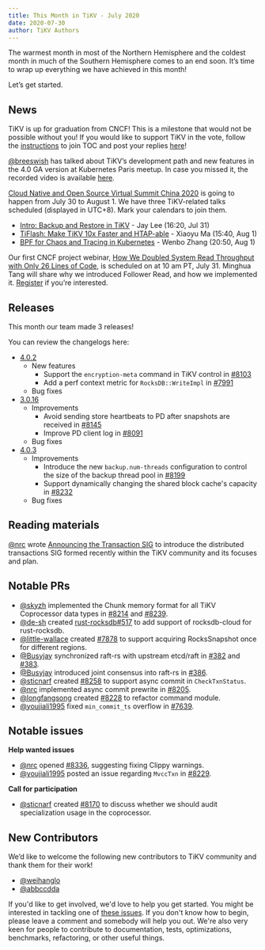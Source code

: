 ```yaml
---
title: This Month in TiKV - July 2020
date: 2020-07-30
author: TiKV Authors
---
```

The warmest month in most of the Northern Hemisphere and the coldest month in much of the Southern Hemisphere comes to an end soon. It’s time to wrap up everything we have achieved in this month!

Let’s get started.

## News

TiKV is up for graduation from CNCF! This is a milestone that would not be possible without you! If you would like to support TiKV in the vote, follow the [instructions](https://lists.cncf.io/g/cncf-toc/join) to join TOC and post your replies [here](https://lists.cncf.io/g/cncf-toc/message/4902)!

[@breeswish](https://github.com/breeswish) has talked about TiKV’s development path and new features in the 4.0 GA version at Kubernetes Paris meetup. In case you missed it, the recorded video is available [here](https://www.youtube.com/watch?v=pAattr8cwSY&list=PLfR-valDYipfVN7ICQF_DnlZHcTY7O1F3&index=10&t=0s).

[Cloud Native and Open Source Virtual Summit China 2020](https://cncf.lfasiallc.cn/) is going to happen from July 30 to August 1. We have three TiKV-related talks scheduled (displayed in UTC+8). Mark your calendars to join them.

*   [Intro: Backup and Restore in TiKV](https://sched.co/cpAn) - Jay Lee (16:20, Jul 31)
*   [TiFlash: Make TiKV 10x Faster and HTAP-able](https://sched.co/cp9v) - Xiaoyu Ma (15:40, Aug 1)
*   [BPF for Chaos and Tracing in Kubernetes](https://sched.co/cp9I) - Wenbo Zhang (20:50, Aug 1)

Our first CNCF project webinar, [How We Doubled System Read Throughput with Only 26 Lines of Code](https://www.cncf.io/webinars/how-we-doubled-system-read-throughput-with-only-26-lines-of-code/), is scheduled on at 10 am PT, July 31. Minghua Tang will share why we introduced Follower Read, and how we implemented it. [Register](https://zoom.us/webinar/register/WN_UobO7CidQWShiPE-HreKXA) if you’re interested.

## Releases

This month our team made 3 releases!

You can review the changelogs here:

*   [4.0.2](https://github.com/tikv/tikv/releases/tag/v4.0.2)
    *   New features
        *   Support the `encryption-meta` command in TiKV control in [#8103](https://github.com/tikv/tikv/pull/8103)
        *   Add a perf context metric for `RocksDB::WriteImpl` in [#7991](https://github.com/tikv/tikv/pull/7991)
    *   Bug fixes
*   [3.0.16](https://github.com/tikv/tikv/releases/tag/v3.0.16)
    *   Improvements
        *   Avoid sending store heartbeats to PD after snapshots are received in [#8145](https://github.com/tikv/tikv/pull/8145)
        *   Improve PD client log in [#8091](https://github.com/tikv/tikv/pull/8091)
    *   Bug fixes
*   [4.0.3](https://github.com/tikv/tikv/releases/tag/v4.0.3)
    *   Improvements
        *   Introduce the new `backup.num-threads` configuration to control the size of the backup thread pool in [#8199](https://github.com/tikv/tikv/pull/8199)
        *   Support dynamically changing the shared block cache's capacity in [#8232](https://github.com/tikv/tikv/pull/8232)
    *   Bug fixes

## Reading materials

[@nrc](https://github.com/nrc) wrote [Announcing the Transaction SIG](https://tikv.org/blog/announcing-sig-txn/) to introduce the distributed transactions SIG formed recently within the TiKV community and its focuses and plan.

## Notable PRs

*   [@skyzh](https://github.com/skyzh) implemented the Chunk memory format for all TiKV Coprocessor data types in [#8214](https://github.com/tikv/tikv/pull/8214) and [#8239](https://github.com/tikv/tikv/pull/8239).
*   [@de-sh](https://github.com/de-sh) created [rust-rocksdb#517](https://github.com/tikv/rust-rocksdb/pull/517) to add support of rocksdb-cloud for rust-rocksdb.
*   [@little-wallace](https://github.com/Little-Wallace) created [#7878](https://github.com/tikv/tikv/pull/7878) to support acquiring  RocksSnapshot once for different regions.
*   [@Busyjay](https://github.com/BusyJay) synchronized raft-rs with upstream etcd/raft in [#382](https://github.com/tikv/raft-rs/pull/382) and [#383](https://github.com/tikv/raft-rs/pull/383).
*   [@Busyjay](https://github.com/BusyJay) introduced joint consensus into raft-rs in [#386](https://github.com/tikv/raft-rs/pull/386).
*   [@sticnarf](https://github.com/sticnarf) created [#8258](https://github.com/tikv/tikv/pull/8258) to support async commit in `CheckTxnStatus`.
*   [@nrc](https://github.com/nrc) implemented async commit prewrite in [#8205](https://github.com/tikv/tikv/pull/8205).
*   [@longfangsong](https://github.com/longfangsong) created [#8228](https://github.com/tikv/tikv/pull/8228) to refactor command module.
*   [@youjiali1995](https://github.com/youjiali1995) fixed `min_commit_ts` overflow in [#7639](https://github.com/tikv/tikv/pull/7639).

## Notable issues

**Help wanted issues**

*   [@nrc](https://github.com/nrc) opened [#8336](https://github.com/tikv/tikv/issues/8336), suggesting fixing Clippy warnings. 
*   [@youjiali1995](https://github.com/youjiali1995) posted an issue regarding `MvccTxn` in [#8229](https://github.com/tikv/tikv/issues/8229).

**Call for participation**

*   [@sticnarf](https://github.com/sticnarf) created [#8170](https://github.com/tikv/tikv/issues/8170) to discuss whether we should audit specialization usage in the coprocessor.

## New Contributors

We’d like to welcome the following new contributors to TiKV community and thank them for their work!

*   [@weihanglo](https://github.com/weihanglo)
*   [@abbccdda](https://github.com/abbccdda)

If you'd like to get involved, we'd love to help you get started. You might be interested in tackling one of [these issues](https://github.com/tikv/tikv/issues?q=is%3Aopen+is%3Aissue+label%3Adifficulty%2Feasy). If you don't know how to begin, please leave a comment and somebody will help you out. We're also very keen for people to contribute to documentation, tests, optimizations, benchmarks, refactoring, or other useful things.